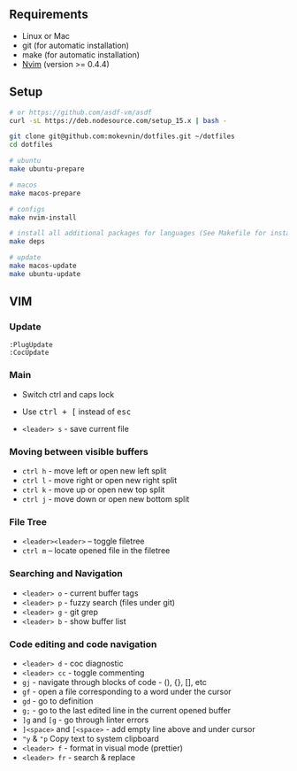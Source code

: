 ## Requirements

* Linux or Mac
* git (for automatic installation)
* make (for automatic installation)
* [Nvim](https://github.com/neovim/neovim/wiki/Installing-Neovim) (version >= 0.4.4)

## Setup

```sh
# or https://github.com/asdf-vm/asdf
curl -sL https://deb.nodesource.com/setup_15.x | bash -

git clone git@github.com:mokevnin/dotfiles.git ~/dotfiles 
cd dotfiles

# ubuntu
make ubuntu-prepare

# macos
make macos-prepare

# configs
make nvim-install

# install all additional packages for languages (See Makefile for install packages for some language)
make deps

# update
make macos-update
make ubuntu-update
```

## VIM

### Update

```vim
:PlugUpdate
:CocUpdate
```

### Main

* Switch ctrl and caps lock
* Use <kbd>ctrl + [</kbd> instead of <kbd>esc</kdb>

* `<leader> s` - save current file

### Moving between visible buffers

* `ctrl h` - move left or open new left split
* `ctrl l` - move right or open new right split
* `ctrl k` - move up or open new top split
* `ctrl j` - move down or open new bottom split

### File Tree

* `<leader><leader>` – toggle filetree
* `ctrl m` – locate opened file in the filetree

### Searching and Navigation

* `<leader> o` - current buffer tags
* `<leader> p` - fuzzy search (files under git)
* `<leader> g` - git grep
* `<leader> b` - show buffer list

### Code editing and code navigation

* `<leader> d` - coc diagnostic
* `<leader> cc` - toggle commenting
* `gj` - navigate through blocks of code - (), {}, [], etс
* `gf` - open a file corresponding to a word under the cursor
* `gd` - go to definition
* `g;` - go to the last edited line in the current opened buffer
* `]g` and `[g` - go through linter errors
* `]<space>` and `[<space>` - add  empty line  above and under cursor
* `"y` & `"p` Copy text to system clipboard
* `<leader> f` - format in visual mode (prettier)
* `<leader> fr` - search & replace
